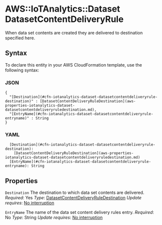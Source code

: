 # AWS::IoTAnalytics::Dataset DatasetContentDeliveryRule<a name="aws-properties-iotanalytics-dataset-datasetcontentdeliveryrule"></a>

When data set contents are created they are delivered to destination specified here\.

## Syntax<a name="aws-properties-iotanalytics-dataset-datasetcontentdeliveryrule-syntax"></a>

To declare this entity in your AWS CloudFormation template, use the following syntax:

### JSON<a name="aws-properties-iotanalytics-dataset-datasetcontentdeliveryrule-syntax.json"></a>

```
{
  "[Destination](#cfn-iotanalytics-dataset-datasetcontentdeliveryrule-destination)" : [DatasetContentDeliveryRuleDestination](aws-properties-iotanalytics-dataset-datasetcontentdeliveryruledestination.md),
  "[EntryName](#cfn-iotanalytics-dataset-datasetcontentdeliveryrule-entryname)" : String
}
```

### YAML<a name="aws-properties-iotanalytics-dataset-datasetcontentdeliveryrule-syntax.yaml"></a>

```
  [Destination](#cfn-iotanalytics-dataset-datasetcontentdeliveryrule-destination):
    [DatasetContentDeliveryRuleDestination](aws-properties-iotanalytics-dataset-datasetcontentdeliveryruledestination.md)
  [EntryName](#cfn-iotanalytics-dataset-datasetcontentdeliveryrule-entryname): String
```

## Properties<a name="aws-properties-iotanalytics-dataset-datasetcontentdeliveryrule-properties"></a>

`Destination`  <a name="cfn-iotanalytics-dataset-datasetcontentdeliveryrule-destination"></a>
The destination to which data set contents are delivered\.
*Required*: Yes
*Type*: [DatasetContentDeliveryRuleDestination](aws-properties-iotanalytics-dataset-datasetcontentdeliveryruledestination.md)
*Update requires*: [No interruption](https://docs.aws.amazon.com/AWSCloudFormation/latest/UserGuide/using-cfn-updating-stacks-update-behaviors.html#update-no-interrupt)

`EntryName`  <a name="cfn-iotanalytics-dataset-datasetcontentdeliveryrule-entryname"></a>
The name of the data set content delivery rules entry\.
*Required*: No
*Type*: String
*Update requires*: [No interruption](https://docs.aws.amazon.com/AWSCloudFormation/latest/UserGuide/using-cfn-updating-stacks-update-behaviors.html#update-no-interrupt)
